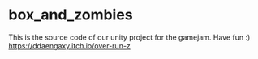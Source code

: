 # box_and_zombies

This is the source code of our unity project for the gamejam. Have fun :)
https://ddaengaxy.itch.io/over-run-z
